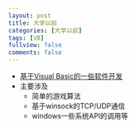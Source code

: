 ```yaml
---
layout: post
title: 大学以前
categories: [大学以前]
tags: [VB]
fullview: false
comments: false
---
```



* [基于Visual Basic的一些软件开发](https://github.com/whutddk/myVB)
* 主要涉及
    - 简单的游戏算法
    - 基于winsock的TCP/UDP通信
    - windows一些系统API的调用等
